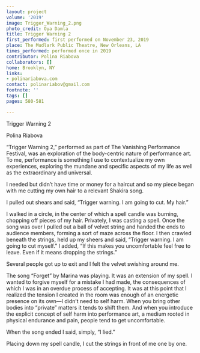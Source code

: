 ```yaml
---
layout: project
volume: '2019'
image: Trigger_Warning_2.png
photo_credit: Oya Damla
title: Trigger Warning 2
first_performed: first performed on November 23, 2019
place: The Mudlark Public Theatre, New Orleans, LA
times_performed: performed once in 2019
contributor: Polina Riabova
collaborators: []
home: Brooklyn, NY
links:
- polinariabova.com
contact: polinariabov@gmail.com
footnote: ''
tags: []
pages: 580-581

---
```


Trigger Warning 2

Polina Riabova

“Trigger Warning 2,” performed as part of The Vanishing Performance Festival, was an exploration of the body-centric nature of performance art. To me, performance is something I use to contextualize my own experiences, exploring the mundane and specific aspects of my life as well as the extraordinary and universal.

I needed but didn’t have time or money for a haircut and so my piece began with me cutting my own hair to a relevant Shakira song.

I pulled out shears and said, “Trigger warning. I am going to cut. My hair.”

I walked in a circle, in the center of which a spell candle was burning, chopping off pieces of my hair. Privately, I was casting a spell. Once the song was over I pulled out a ball of velvet string and handed the ends to audience members, forming a sort of maze across the floor. I then crawled beneath the strings, held up my sheers and said, “Trigger warning. I am going to cut myself.” I added, “If this makes you uncomfortable feel free to leave. Even if it means dropping the strings.”

Several people got up to exit and I felt the velvet swishing around me.

The song “Forget” by Marina was playing. It was an extension of my spell. I wanted to forgive myself for a mistake I had made, the consequences of which I was in an overdue process of accepting. It was at this point that I realized the tension I created in the room was enough of an energetic presence on its own—I didn’t need to self harm. When you bring other bodies into “private” matters it tends to shift them. And when you introduce the explicit concept of self harm into performance art, a medium rooted in physical endurance and pain, people tend to get uncomfortable.

When the song ended I said, simply, “I lied.”

Placing down my spell candle, I cut the strings in front of me one by one.
